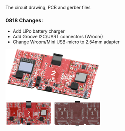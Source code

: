 The circuit drawing, PCB and gerber files

### 0818 Changes: 
  - Add LiPo battery charger <br>
  - Add Groove I2C/UART connectors (Wroom) <br>
  - Change Wroom/Mini USB-micro to 2.54mm adapter <br>
    
<img src="C3mBusWroomPwrMini0818.png" width=60%> <br>
<img src="C3mBusPwrMini0818Top.png" width=30%> <img src="C3mBusPwrMini0818Bot.png" width=30%> <br>
